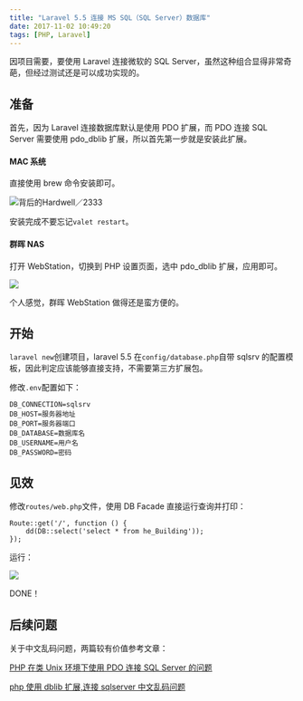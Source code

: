 ```yaml
---
title: "Laravel 5.5 连接 MS SQL（SQL Server）数据库"
date: 2017-11-02 10:49:20
tags: [PHP, Laravel]
---
```


因项目需要，要使用 Laravel 连接微软的 SQL Server，虽然这种组合显得非常奇葩，但经过测试还是可以成功实现的。

## 准备

首先，因为 Laravel 连接数据库默认是使用 PDO 扩展，而 PDO 连接 SQL Server 需要使用 pdo_dblib 扩展，所以首先第一步就是安装此扩展。

#### MAC 系统

直接使用 brew 命令安装即可。

![背后的Hardwell／2333](/images/legacy/5b73a5a523533.png)

安装完成不要忘记`valet restart`。

#### 群晖 NAS

打开 WebStation，切换到 PHP 设置页面，选中 pdo_dblib 扩展，应用即可。

![](/images/legacy/5b73a5a723b8e.png)

个人感觉，群晖 WebStation 做得还是蛮方便的。

## 开始

`laravel new`创建项目，laravel 5.5 在`config/database.php`自带 sqlsrv 的配置模板，因此判定应该能够直接支持，不需要第三方扩展包。

修改`.env`配置如下：

    DB_CONNECTION=sqlsrv
    DB_HOST=服务器地址
    DB_PORT=服务器端口
    DB_DATABASE=数据库名
    DB_USERNAME=用户名
    DB_PASSWORD=密码

## 见效

修改`routes/web.php`文件，使用 DB Facade 直接运行查询并打印：

    Route::get('/', function () {
        dd(DB::select('select * from he_Building'));
    });

运行：

![](/images/legacy/5b73a5a7caf4c.png)

DONE！

## 后续问题

关于中文乱码问题，两篇较有价值参考文章：

[PHP 在类 Unix 环境下使用 PDO 连接 SQL Server 的问题](https://branchzero.com/tech/php-pdo-sql-server-problem.html)

[php 使用 dblib 扩展,连接 sqlserver 中文乱码问题](http://www.shuchengxian.com/article/643.html)
